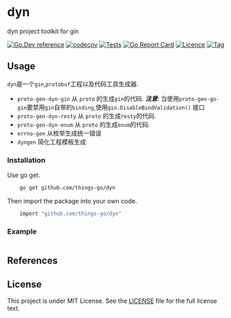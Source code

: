 # dyn

dyn project toolkit for gin

[![Go.Dev reference](https://img.shields.io/badge/go.dev-reference-blue?logo=go&logoColor=white)](https://pkg.go.dev/github.com/things-go/dyn?tab=doc)
[![codecov](https://codecov.io/gh/things-go/dyn/branch/main/graph/badge.svg)](https://codecov.io/gh/things-go/dyn)
[![Tests](https://github.com/things-go/dyn/actions/workflows/ci.yml/badge.svg)](https://github.com/things-go/dyn/actions/workflows/ci.yml)
[![Go Report Card](https://goreportcard.com/badge/github.com/things-go/dyn)](https://goreportcard.com/report/github.com/things-go/dyn)
[![Licence](https://img.shields.io/github/license/things-go/dyn)](https://raw.githubusercontent.com/things-go/dyn/main/LICENSE)
[![Tag](https://img.shields.io/github/v/tag/things-go/dyn)](https://github.com/things-go/dyn/tags)

## Usage

`dyn`是一个`gin`,`protobuf`工程以及代码工具生成器.

- `proto-gen-dyn-gin` 从 `proto` 的生成`gin`的代码.
  ***注意***: 当使用`proto-gen-go-gin`要禁用`gin`自带的`binding`,使用`gin.DisableBindValidation()` 接口
- `proto-gen-dyn-resty` 从 `proto` 的生成`resty`的代码.
- `proto-gen-dyn-enum` 从 `proto` 的生成`enum`的代码.
- `errno-gen` 从枚举生成统一错误
- `dyngen` 简化工程模板生成
  
### Installation

Use go get.

```bash
    go get github.com/things-go/dyn
```

Then import the package into your own code.

```bash
    import "github.com/things-go/dyn"
```

### Example

[embedmd]:# (_examples/main.go go)
```go

```

## References

## License

This project is under MIT License. See the [LICENSE](LICENSE) file for the full license text.
